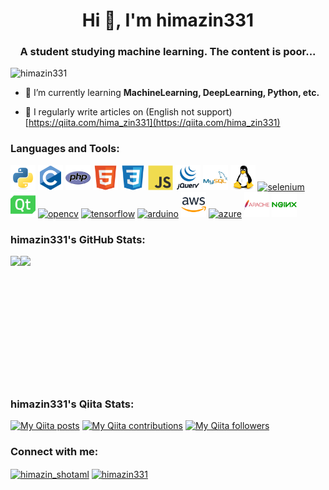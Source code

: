 <h1 align="center">Hi 👋, I'm himazin331</h1>
<h3 align="center">A student studying machine learning. The content is poor...</h3>

<p align="left"> <img src="https://komarev.com/ghpvc/?username=himazin331&label=Profile%20views&color=0e75b6&style=flat" alt="himazin331" /> </p>

- 🌱 I’m currently learning **MachineLearning, DeepLearning, Python, etc.**

- 📝 I regularly write articles on (English not support) [https://qiita.com/hima_zin331](https://qiita.com/hima_zin331)

<h3 align="left">Languages and Tools:</h3>
<p align="left">
<a href="https://www.python.org" target="_blank"><img src="https://raw.githubusercontent.com/devicons/devicon/master/icons/python/python-original.svg" alt="python" width="40" height="40"/></a> 
<a href="https://www.cprogramming.com/" target="_blank"><img src="https://raw.githubusercontent.com/devicons/devicon/master/icons/c/c-original.svg" alt="c" width="40" height="40"/></a>
<a href="https://www.php.net" target="_blank"><img src="https://raw.githubusercontent.com/devicons/devicon/master/icons/php/php-original.svg" alt="php" width="40" height="40"/></a>
<a href="https://www.w3.org/html/" target="_blank"><img src="https://raw.githubusercontent.com/devicons/devicon/master/icons/html5/html5-original.svg" alt="html5" width="40" height="40"/></a>
<a href="https://www.w3schools.com/css/" target="_blank"><img src="https://raw.githubusercontent.com/devicons/devicon/master/icons/css3/css3-original.svg" alt="css3" width="40" height="40"/></a>
<a href="https://developer.mozilla.org/en-US/docs/Web/JavaScript" target="_blank"><img src="https://raw.githubusercontent.com/devicons/devicon/master/icons/javascript/javascript-original.svg" alt="javascript" width="40" height="40"/></a>
<a href="https://jquery.com/" target="_blank"> <img src="https://raw.githubusercontent.com/devicons/devicon/master/icons/jquery/jquery-original-wordmark.svg" alt="jquery" width="40" height="40"/></a>   
<a href="https://www.mysql.com/" target="_blank"><img src="https://raw.githubusercontent.com/devicons/devicon/master/icons/mysql/mysql-original-wordmark.svg" alt="mysql" width="40" height="40"/></a> 
<a href="https://www.linux.org/" target="_blank"><img src="https://raw.githubusercontent.com/devicons/devicon/master/icons/linux/linux-original.svg" alt="linux" width="40" height="40"/></a>
<a href="https://www.selenium.dev" target="_blank"><img src="https://raw.githubusercontent.com/detain/svg-logos/780f25886640cef088af994181646db2f6b1a3f8/svg/selenium-logo.svg" alt="selenium" width="40" height="40"/></a>
<a href="https://httpd.apache.org/" target="_blank"> <img src="https://raw.githubusercontent.com/devicons/devicon/master/icons/qt/qt-original.svg" alt="qt" width="40" height="40"/></a>
<a href="https://opencv.org/" target="_blank"><img src="https://www.vectorlogo.zone/logos/opencv/opencv-icon.svg" alt="opencv" width="40" height="40"/></a>
<a href="https://www.tensorflow.org" target="_blank"><img src="https://www.vectorlogo.zone/logos/tensorflow/tensorflow-icon.svg" alt="tensorflow" width="40" height="40"/></a>
<a href="https://www.arduino.cc/" target="_blank"><img src="https://cdn.worldvectorlogo.com/logos/arduino-1.svg" alt="arduino" width="40" height="40"/></a>
<a href="https://aws.amazon.com" target="_blank"><img src="https://raw.githubusercontent.com/devicons/devicon/master/icons/amazonwebservices/amazonwebservices-original-wordmark.svg" alt="aws" width="40" height="40"/></a>
<a href="https://azure.microsoft.com/en-in/" target="_blank"> <img src="https://www.vectorlogo.zone/logos/microsoft_azure/microsoft_azure-icon.svg" alt="azure" width="40" height="40"/></a>
<a href="https://httpd.apache.org/" target="_blank"> <img src="https://raw.githubusercontent.com/devicons/devicon/master/icons/apache/apache-original-wordmark.svg" alt="apache" width="40" height="40"/></a>
<a href="https://httpd.apache.org/" target="_blank"> <img src="https://raw.githubusercontent.com/devicons/devicon/master/icons/nginx/nginx-original.svg" alt="nginx" width="40" height="40"/></a>
</p>

<h3 align="left">himazin331's GitHub Stats:</h3>
<img align="left" src="https://github-readme-stats.vercel.app/api?username=himazin331&count_private=true&show_icons=true" />
<img align="left" src="https://github-readme-stats.vercel.app/api/top-langs/?username=himazin331" />
<br><br><br><br><br><br><br><br><br><br><br><br>

<h3 align="left">himazin331's Qiita Stats:</h3>

[![My Qiita posts](https://qiita-badge.apiapi.app/s/hima_zin331/posts.svg)](http://qiita.com/hima_zin331)
[![My Qiita contributions](https://qiita-badge.apiapi.app/s/hima_zin331/contributions.svg)](http://qiita.com/hima_zin331)
[![My Qiita followers](https://qiita-badge.apiapi.app/s/hima_zin331/followers.svg)](http://qiita.com/hima_zin331)


<h3 align="left">Connect with me:</h3>
<p align="left">
  <a href="https://twitter.com/himazin_shotaml" target="blank"><img align="center" src="https://cdn.jsdelivr.net/npm/simple-icons@3.0.1/icons/twitter.svg" alt="himazin_shotaml" height="30" width="40" /></a>
  <a href="https://fb.com/himazin331" target="blank"><img align="center" src="https://cdn.jsdelivr.net/npm/simple-icons@3.0.1/icons/facebook.svg" alt="himazin331" height="30" width="40" /></a>
</p>

